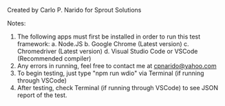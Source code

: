 Created by Carlo P. Narido for Sprout Solutions

Notes:
1.  The following apps must first be installed in order to run this test framework:
        a.  Node.JS
        b.  Google Chrome (Latest version)
        c.  Chromedriver (Latest version)
        d.  Visual Studio Code or VSCode (Recommended compiler)
2.  Any errors in running, feel free to contact me at cpnarido@yahoo.com
3.  To begin testing, just type "npm run wdio" via Terminal (if running through VSCode)
4.  After testing, check Terminal (if running through VSCode) to see JSON report of the test.
